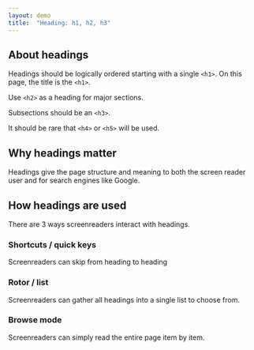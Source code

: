 ```yaml
---
layout: demo
title:  "Heading: h1, h2, h3"
---
```


## About headings

Headings should be logically ordered starting with a single `<h1>`. On this page, the title is the `<h1>`.

Use `<h2>` as a heading for major sections.

Subsections should be an `<h3>`.

It should be rare that `<h4>` or `<h5>` will be used.

## Why headings matter

Headings give the page structure and meaning to both the screen reader user and for search engines like Google.

## How headings are used

There are 3 ways screenreaders interact with headings.

### Shortcuts / quick keys

Screenreaders can skip from heading to heading

### Rotor / list

Screenreaders can gather all headings into a single list to choose from.

### Browse mode

Screenreaders can simply read the entire page item by item.